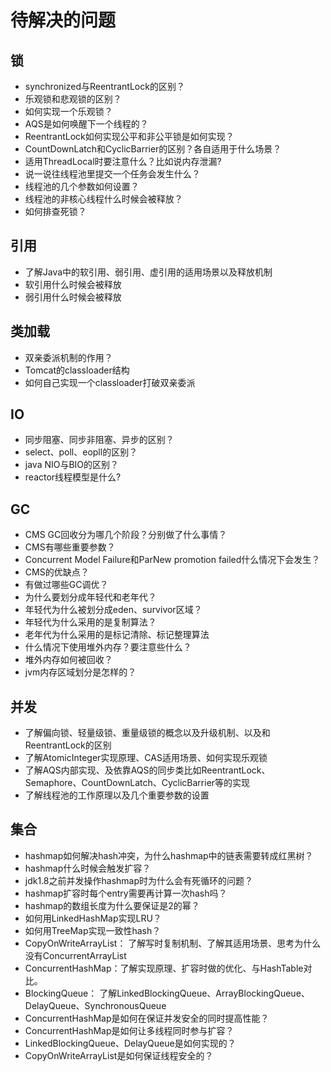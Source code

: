 # 待解决的问题
## 锁
+ synchronized与ReentrantLock的区别？
+ 乐观锁和悲观锁的区别？
+ 如何实现一个乐观锁？
+ AQS是如何唤醒下一个线程的？
+ ReentrantLock如何实现公平和非公平锁是如何实现？
+ CountDownLatch和CyclicBarrier的区别？各自适用于什么场景？
+ 适用ThreadLocal时要注意什么？比如说内存泄漏?
+ 说一说往线程池里提交一个任务会发生什么？
+ 线程池的几个参数如何设置？
+ 线程池的非核心线程什么时候会被释放？
+ 如何排查死锁？

## 引用
+ 了解Java中的软引用、弱引用、虚引用的适用场景以及释放机制
+ 软引用什么时候会被释放
+ 弱引用什么时候会被释放

## 类加载
+ 双亲委派机制的作用？
+ Tomcat的classloader结构
+ 如何自己实现一个classloader打破双亲委派

## IO
+ 同步阻塞、同步非阻塞、异步的区别？
+ select、poll、eopll的区别？
+ java NIO与BIO的区别？
+ reactor线程模型是什么?

## GC
+ CMS GC回收分为哪几个阶段？分别做了什么事情？
+ CMS有哪些重要参数？
+ Concurrent Model Failure和ParNew promotion failed什么情况下会发生？
+ CMS的优缺点？
+ 有做过哪些GC调优？
+ 为什么要划分成年轻代和老年代？
+ 年轻代为什么被划分成eden、survivor区域？
+ 年轻代为什么采用的是复制算法？
+ 老年代为什么采用的是标记清除、标记整理算法
+ 什么情况下使用堆外内存？要注意些什么？
+ 堆外内存如何被回收？
+ jvm内存区域划分是怎样的？

## 并发
+ 了解偏向锁、轻量级锁、重量级锁的概念以及升级机制、以及和ReentrantLock的区别
+ 了解AtomicInteger实现原理、CAS适用场景、如何实现乐观锁
+ 了解AQS内部实现、及依靠AQS的同步类比如ReentrantLock、Semaphore、CountDownLatch、CyclicBarrier等的实现
+ 了解线程池的工作原理以及几个重要参数的设置

## 集合
+ hashmap如何解决hash冲突，为什么hashmap中的链表需要转成红黑树？
+ hashmap什么时候会触发扩容？
+ jdk1.8之前并发操作hashmap时为什么会有死循环的问题？
+ hashmap扩容时每个entry需要再计算一次hash吗？
+ hashmap的数组长度为什么要保证是2的幂？
+ 如何用LinkedHashMap实现LRU？
+ 如何用TreeMap实现一致性hash？
+ CopyOnWriteArrayList： 了解写时复制机制、了解其适用场景、思考为什么没有ConcurrentArrayList
+ ConcurrentHashMap：了解实现原理、扩容时做的优化、与HashTable对比。
+ BlockingQueue： 了解LinkedBlockingQueue、ArrayBlockingQueue、DelayQueue、SynchronousQueue
+ ConcurrentHashMap是如何在保证并发安全的同时提高性能？
+ ConcurrentHashMap是如何让多线程同时参与扩容？
+ LinkedBlockingQueue、DelayQueue是如何实现的？
+ CopyOnWriteArrayList是如何保证线程安全的？